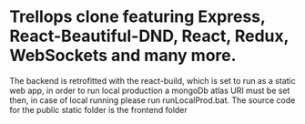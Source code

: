 # Trellops clone featuring Express, React-Beautiful-DND, React, Redux, WebSockets and many more. 
The backend is retrofitted  with the react-build, which is set to run as a static web app, in order to run local production a mongoDb atlas URI must be set then, in case of local
running please run runLocalProd.bat. 
The source code for the public static folder is the frontend folder 
